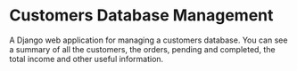 # Customers Database Management

A Django web application for managing a customers database. You can see a summary of all the customers, the orders, pending and completed, the total income and other useful information.
